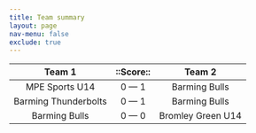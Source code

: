 ```yaml
---
title: Team summary
layout: page
nav-menu: false
exclude: true
---
```




|        Team 1        |  ::Score::  |      Team 2       |
|:--------------------:|:-----------:|:-----------------:|
|    MPE Sports U14    | 0 &mdash; 1 |   Barming Bulls   |
| Barming Thunderbolts | 0 &mdash; 1 |   Barming Bulls   |
|    Barming Bulls     | 0 &mdash; 0 | Bromley Green U14 |

 <br /><br /><br />